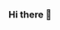 ### Hi there 👋

<!--
**thesaurabhh/thesaurabhh** is a ✨ _special_ ✨ repository because its `README.md` (this file) appears on your GitHub profile.

Here are some ideas to get you started:

- 👋 Hi, I’m @thesaurabhh
- 👀 I’m interested in learning more about data science
- 🌱 I’m currently learning Data Analytics
- 💞 Working

-->
